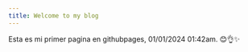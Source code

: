```yaml
---
title: Welcome to my blog
---
```

Esta es mi primer pagina en githubpages, 01/01/2024 01:42am. 
😊👌✨
